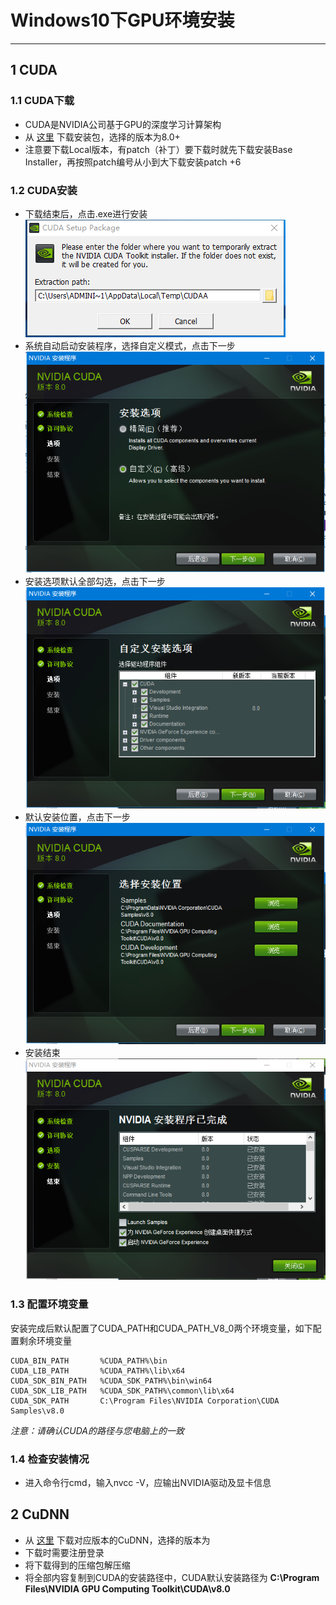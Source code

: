 # Windows10下GPU环境安装
------------
## 1 CUDA
### 1.1 CUDA下载
* CUDA是NVIDIA公司基于GPU的深度学习计算架构
* 从 [这里](https://developer.nvidia.com/cuda-downloads) 下载安装包，选择的版本为8.0+
* 注意要下载Local版本，有patch（补丁）要下载时就先下载安装Base Installer，再按照patch编号从小到大下载安装patch
+6
### 1.2 CUDA安装
* 下载结束后，点击.exe进行安装<br>
![](../screenshot/CUDA/1.png)
* 系统自动启动安装程序，选择自定义模式，点击下一步<br> 
![](../screenshot/CUDA/2.png)
* 安装选项默认全部勾选，点击下一步<br>
![](../screenshot/CUDA/3.png)
* 默认安装位置，点击下一步<br> 
![](../screenshot/CUDA/4.png)
* 安装结束<br> 
![](../screenshot/CUDA/5.png)

### 1.3 配置环境变量
  安装完成后默认配置了CUDA_PATH和CUDA_PATH_V8_0两个环境变量，如下配置剩余环境变量
```
CUDA_BIN_PATH 		%CUDA_PATH%\bin
CUDA_LIB_PATH 		%CUDA_PATH%\lib\x64
CUDA_SDK_BIN_PATH	%CUDA_SDK_PATH%\bin\win64
CUDA_SDK_LIB_PATH	%CUDA_SDK_PATH%\common\lib\x64
CUDA_SDK_PATH		C:\Program Files\NVIDIA Corporation\CUDA Samples\v8.0
```
*注意：请确认CUDA的路径与您电脑上的一致*

### 1.4 检查安装情况
* 进入命令行cmd，输入nvcc -V，应输出NVIDIA驱动及显卡信息



## 2 CuDNN
* 从 [这里](https://developer.nvidia.com/rdp/cudnn-download) 下载对应版本的CuDNN，选择的版本为
* 下载时需要注册登录
* 将下载得到的压缩包解压缩
* 将全部内容复制到CUDA的安装路径中，CUDA默认安装路径为 **C:\Program Files\NVIDIA GPU Computing Toolkit\CUDA\v8.0**
